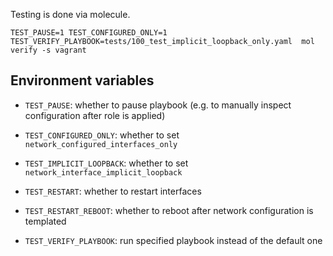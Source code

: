 Testing is done via molecule.


```
TEST_PAUSE=1 TEST_CONFIGURED_ONLY=1 TEST_VERIFY_PLAYBOOK=tests/100_test_implicit_loopback_only.yaml  mol verify -s vagrant
```

## Environment variables

- `TEST_PAUSE`: whether to pause playbook (e.g. to manually inspect configuration after role is applied)
- `TEST_CONFIGURED_ONLY`: whether to set `network_configured_interfaces_only`
- `TEST_IMPLICIT_LOOPBACK`: whether to set `network_interface_implicit_loopback`
- `TEST_RESTART`: whether to restart interfaces
- `TEST_RESTART_REBOOT`: whether to reboot after network configuration is templated

- `TEST_VERIFY_PLAYBOOK`: run specified playbook instead of the default one